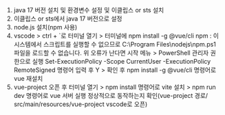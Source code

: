 1. java 17 버전 설치 및 환경변수 설정 및 이클립스 or sts 설치
2. 이클립스 or sts에서 java 17 버전으로 설정
3. node.js 설치(npm 사용)
4. vscode > ctrl + `로 터미널 열기 > 터미널에 npm install -g @vue/cli
npm : 이 시스템에서 스크립트를 실행할 수 없으므로 C:\Program Files\nodejs\npm.ps1 파일을 로드할 수 없습니다. 
위 오류가 난다면 시작 메뉴 > PowerShell 관리자 권한으로 실행
  Set-ExecutionPolicy -Scope CurrentUser -ExecutionPolicy RemoteSigned 명령어 입력 후 Y > 확인 후 npm install -g @vue/cli 명령어로 vue 재설치
5. vue-project 오픈 후 터미널 열기 > npm install 명령어로 vite 설치 > npm run dev 명령어로 vue 서버 실행 정상적으로 동작하는지 확인(vue-project 경로/ src/main/resources/vue-project vscode로 오픈)

